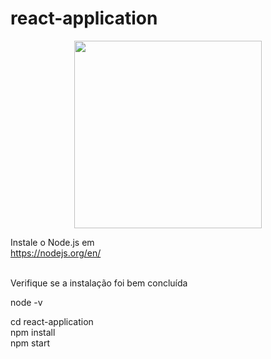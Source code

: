 # react-application

<p align="center">
    <img width="300" src="https://nodejs.org/static/images/logo.svg">
</p>

Instale o Node.js em <br>
https://nodejs.org/en/ <br><br>

Verifique se a instalação foi bem concluída
<p font-family="monospace">
    node -v
</p>


cd react-application <br>
npm install <br>
npm start